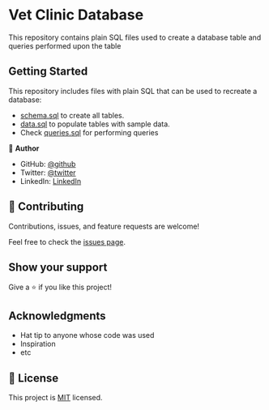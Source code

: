 # Vet Clinic Database
This repository contains plain SQL files used to create a database table and queries performed upon the table 

## Getting Started

This repository includes files with plain SQL that can be used to recreate a database:

- [schema.sql](./schema.sql) to create all tables.
- [data.sql](./data.sql) to populate tables with sample data.
- Check [queries.sql](./queries.sql) for performing queries


👤 **Author**

- GitHub: [@github](https://github.com/Aseadd)
- Twitter: [@twitter](https://twitter.com/adaTsega)
- LinkedIn: [LinkedIn](https://linkedin.com/in/addis-tsega)


## 🤝 Contributing

Contributions, issues, and feature requests are welcome!

Feel free to check the [issues page]().

## Show your support

Give a ⭐️ if you like this project!

## Acknowledgments

- Hat tip to anyone whose code was used
- Inspiration
- etc

## 📝 License

This project is [MIT](./MIT.md) licensed.

